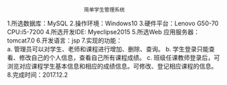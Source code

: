                              简单学生管理系统
1.所选数据库：MySQL
2.操作环境：Windows10
3.硬件平台：Lenovo G50-70 CPU:i5-7200
4.所选开发IDE: Myeclipse2015
5.所选Web 应用服务器：tomcat7.0
6.开发语言：jsp
7.实现的功能：   
a. 管理员可以对学生、老师和课程进行增加、删除、查询。
b. 学生登录只能查看、修改自己的个人信息，查看自己所有课程成绩。
c. 班级任课教师登录后，可浏览对应课程学生基本信息和相应的成绩信息。可修改、登记相应课程的信息。
8.完成时间：2017.12.2


